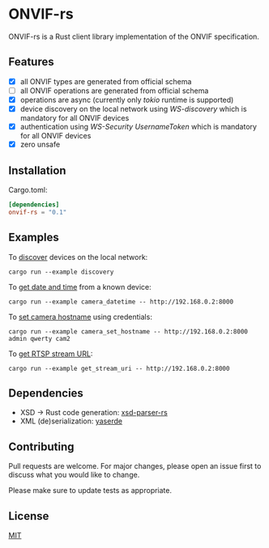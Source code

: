 # ONVIF-rs

ONVIF-rs is a Rust client library implementation of the ONVIF specification.

## Features

- [x] all ONVIF types are generated from official schema
- [ ] all ONVIF operations are generated from official schema
- [x] operations are async (currently only _tokio_ runtime is supported)
- [x] device discovery on the local network using _WS-discovery_ which is mandatory for all ONVIF devices
- [x] authentication using _WS-Security UsernameToken_ which is mandatory for all ONVIF devices
- [x] zero unsafe

## Installation

Cargo.toml:
```toml
[dependencies]
onvif-rs = "0.1"
```

## Examples
To [discover](onvif-rs/examples/discovery.rs) devices on the local network:
```shell script
cargo run --example discovery
```

To [get date and time](onvif-rs/examples/camera_datetime.rs) from a known device:
```shell script
cargo run --example camera_datetime -- http://192.168.0.2:8000
```

To [set camera hostname](onvif-rs/examples/camera_set_hostname.rs) using credentials:
```shell script
cargo run --example camera_set_hostname -- http://192.168.0.2:8000 admin qwerty cam2
```

To [get RTSP stream URL](onvif-rs/examples/camera_get_stream_uri.rs):
```shell script
cargo run --example get_stream_uri -- http://192.168.0.2:8000
```

## Dependencies
- XSD -> Rust code generation: [xsd-parser-rs](https://github.com/lumeohq/xsd-parser-rs)
- XML (de)serialization: [yaserde](https://github.com/media-io/yaserde)

## Contributing
Pull requests are welcome. For major changes, please open an issue first to discuss what you would like to change.

Please make sure to update tests as appropriate.

## License
[MIT](LICENSE)
